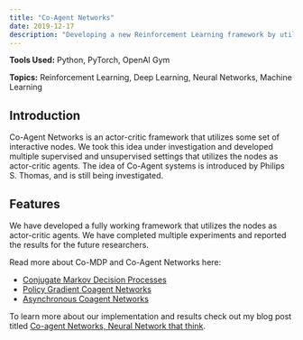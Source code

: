 ```yaml
---
title: "Co-Agent Networks"
date: 2019-12-17
description: "Developing a new Reinforcement Learning framework by utilizing the well known neural network structure of 'Nodes'"
---
```


<!-- [GitHub Link]() -->

**Tools Used:** Python, PyTorch, OpenAI Gym

**Topics:** Reinforcement Learning, Deep Learning, Neural Networks, Machine Learning

## Introduction

Co-Agent Networks is an actor-critic framework that utilizes some set of interactive nodes. We took this idea under investigation and developed multiple supervised and unsupervised settings that utilizes the nodes as actor-critic agents. The idea of Co-Agent systems is introduced by Philips S. Thomas, and is still being investigated.

## Features

We have developed a fully working framework that utilizes the nodes as actor-critic agents. We have completed multiple experiments and reported the results for the future researchers. 

Read more about Co-MDP and Co-Agent Networks here:
- [Conjugate Markov Decision Processes](https://icml.cc/Conferences/2011/papers/134_icmlpaper.pdf)
- [Policy Gradient Coagent Networks](https://proceedings.neurips.cc/paper/2011/file/1e6e0a04d20f50967c64dac2d639a577-Paper.pdf)
- [Asynchronous Coagent Networks](https://proceedings.mlr.press/v119/kostas20a.html)

To learn more about our implementation and results check out my blog post titled [Co-agent Networks, Neural Network that think](posts/coagent.md).